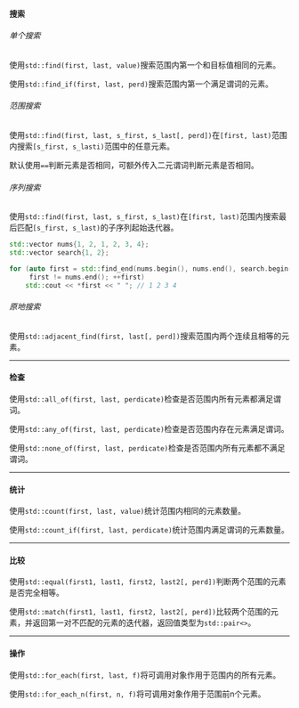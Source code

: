 #### 搜索

###### 单个搜索

使用`std::find(first, last, value)`搜索范围内第一个和目标值相同的元素。

使用`std::find_if(first, last, perd)`搜索范围内第一个满足谓词的元素。

###### 范围搜索

使用`std::find(first, last, s_first, s_last[, perd])`在`[first, last)`范围内搜索`[s_first, s_lasti)`范围中的任意元素。

默认使用`==`判断元素是否相同，可额外传入二元谓词判断元素是否相同。

###### 序列搜索

使用`std::find(first, last, s_first, s_last)`在`[first, last)`范围内搜索最后匹配`[s_first, s_last)`的子序列起始迭代器。

```cpp
std::vector nums{1, 2, 1, 2, 3, 4};
std::vector search{1, 2};

for (auto first = std::find_end(nums.begin(), nums.end(), search.begin(), search.end());
     first != nums.end(); ++first)
    std::cout << *first << " "; // 1 2 3 4
```

###### 原地搜索

使用`std::adjacent_find(first, last[, perd])`搜索范围内两个连续且相等的元素。

---

#### 检查

使用`std::all_of(first, last, perdicate)`检查是否范围内所有元素都满足谓词。

使用`std::any_of(first, last, perdicate)`检查是否范围内存在元素满足谓词。

使用`std::none_of(first, last, perdicate)`检查是否范围内所有元素都不满足谓词。

---

#### 统计

使用`std::count(first, last, value)`统计范围内相同的元素数量。

使用`std::count_if(first, last, perdicate)`统计范围内满足谓词的元素数量。

---

#### 比较

使用`std::equal(first1, last1, first2, last2[, perd])`判断两个范围的元素是否完全相等。

使用`std::match(first1, last1, first2, last2[, perd])`比较两个范围的元素，并返回第一对不匹配的元素的迭代器，返回值类型为`std::pair<>`。

---

#### 操作

使用`std::for_each(first, last, f)`将可调用对象作用于范围内的所有元素。

使用`std::for_each_n(first, n, f)`将可调用对象作用于范围前n个元素。

